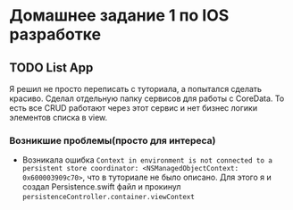 # Домашнее задание 1 по IOS разработке
## TODO List App

Я решил не просто переписать с туториала, а попытался сделать красиво. Сделал отдельную папку сервисов для работы с CoreData. То есть все CRUD работают через этот сервис и нет бизнес логики элементов списка в view.


### Возникшие проблемы(просто для интереса)
- Возникала ошибка `Context in environment is not connected to a persistent store coordinator: <NSManagedObjectContext: 0x600003909c70>`, что в туториале не было описано. Для этого я и создал Persistence.swift файл и прокинул `persistenceController.container.viewContext`
